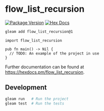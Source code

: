# flow_list_recursion

[![Package Version](https://img.shields.io/hexpm/v/flow_list_recursion)](https://hex.pm/packages/flow_list_recursion)
[![Hex Docs](https://img.shields.io/badge/hex-docs-ffaff3)](https://hexdocs.pm/flow_list_recursion/)

```sh
gleam add flow_list_recursion@1
```
```gleam
import flow_list_recursion

pub fn main() -> Nil {
  // TODO: An example of the project in use
}
```

Further documentation can be found at <https://hexdocs.pm/flow_list_recursion>.

## Development

```sh
gleam run   # Run the project
gleam test  # Run the tests
```

